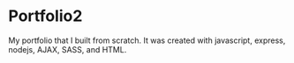 # Portfolio2

My portfolio that I built from scratch. It was created with javascript, express, nodejs, AJAX, SASS, and HTML.
